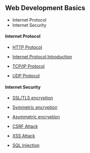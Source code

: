 ## Web Development Basics

- Internet Protocol
- Internet Security

#### Internet Protocol
- [HTTP Protocol](https://www.ntu.edu.sg/home/ehchua/programming/webprogramming/HTTP_Basics.html)

- [Internet Protocol Introduction](http://www.ruanyifeng.com/blog/2012/05/internet_protocol_suite_part_i.html)

- [TCP/IP Protocol](https://www.geeksforgeeks.org/tcp-ip-model/)

- [UDP Protocol](https://www.geeksforgeeks.org/user-datagram-protocol-udp/)

#### Internet Security
- [SSL/TLS encryption](https://en.wikipedia.org/wiki/Transport_Layer_Security)

- [Symmetric encryption](https://en.wikipedia.org/wiki/Symmetric-key_algorithm)

- [Asymmetric encryption](https://en.wikipedia.org/wiki/Public-key_cryptography)

- [CSRF Attack](https://en.wikipedia.org/wiki/Cross-site_request_forgery)

- [XSS Attack](https://en.wikipedia.org/wiki/Cross-site_scripting)
- [SQL Injection](https://en.wikipedia.org/wiki/SQL_injection)
